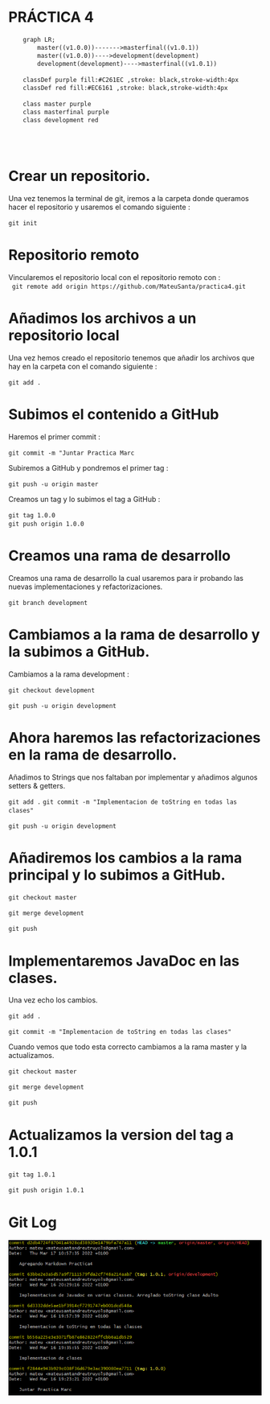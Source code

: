 

# PRÁCTICA 4

```mermaid
    graph LR;
        master((v1.0.0))------->masterfinal((v1.0.1))
        master((v1.0.0))---->development(development)
        development(development)---->masterfinal((v1.0.1))
    
    classDef purple fill:#C261EC ,stroke: black,stroke-width:4px
    classDef red fill:#EC6161 ,stroke: black,stroke-width:4px

    class master purple
    class masterfinal purple
    class development red
    
        
    
```

# Crear un repositorio. 

Una vez tenemos la terminal de git, iremos a la carpeta donde queramos hacer el repositorio y usaremos el comando siguiente :

``git init`` 


# Repositorio remoto
Vincularemos el repositorio local con el repositorio remoto con :\
`` git remote add origin https://github.com/MateuSanta/practica4.git``

# Añadimos los archivos a un repositorio local
Una vez hemos creado el repositorio tenemos que añadir los archivos que hay en la carpeta con el comando siguiente :

``git add .``

# Subimos el contenido a GitHub
Haremos el primer commit :

``git commit -m "Juntar Practica Marc``

Subiremos a GitHub y pondremos el primer tag :

``git push -u origin master``


Creamos un tag y lo subimos el tag a GitHub :

``git tag 1.0.0`` \
``git push origin 1.0.0``


# Creamos una rama de desarrollo


Creamos una rama de desarrollo la cual usaremos para ir probando las nuevas implementaciones y refactorizaciones.

``git branch development``

# Cambiamos a la rama de desarrollo y la subimos a GitHub.

Cambiamos a la rama development :

``git checkout development`` 

``git push -u origin development``

# Ahora haremos las refactorizaciones en la rama de desarrollo.

Añadimos to Strings que nos faltaban por implementar y añadimos algunos setters & getters.

``git add .``
``git commit -m "Implementacion de toString en todas las clases"``


``git push -u origin development``

# Añadiremos los cambios a la rama principal y lo subimos a GitHub.

``git checkout master``

``git merge development``

``git push``

# Implementaremos JavaDoc en las clases.

Una vez echo los cambios.

``git add .`` 

``git commit -m "Implementacion de toString en todas las clases"`` 


Cuando vemos que todo esta correcto cambiamos a la rama master y la actualizamos.

``git checkout master``

``git merge development``

``git push``

# Actualizamos la version del tag a 1.0.1

``git tag 1.0.1`` 

``git push origin 1.0.1``

# Git Log 

![](gitlog.PNG)





